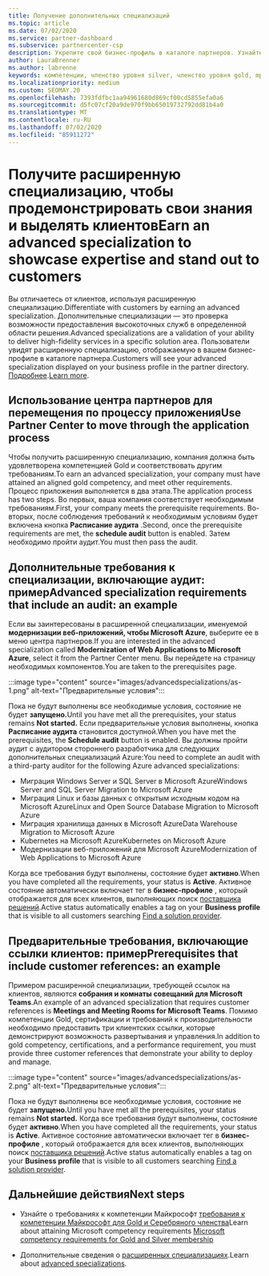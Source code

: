 ```yaml
---
title: Получение дополнительных специализаций
ms.topic: article
ms.date: 07/02/2020
ms.service: partner-dashboard
ms.subservice: partnercenter-csp
description: Укрепите свой бизнес-профиль в каталоге партнеров. Узнайте, как получить дополнительные специализации, а также компетенции Gold-серебро.
author: LauraBrenner
ms.author: labrenne
keywords: компетенции, членство уровня silver, членство уровня gold, mpn, MAPS, навыки, Microsoft Partner Network, членство в сети, дополнительные специализации
ms.localizationpriority: medium
ms.custom: SEOMAY.20
ms.openlocfilehash: 7393fdfbc1aa94961680d869cf00cd5855efa0a6
ms.sourcegitcommit: d5fc07cf20a9de970f9bb65019732792dd81b4a0
ms.translationtype: MT
ms.contentlocale: ru-RU
ms.lasthandoff: 07/02/2020
ms.locfileid: "85911272"
---
```

# <a name="earn-an-advanced-specialization-to-showcase-expertise-and-stand-out-to-customers"></a><span data-ttu-id="c4580-105">Получите расширенную специализацию, чтобы продемонстрировать свои знания и выделять клиентов</span><span class="sxs-lookup"><span data-stu-id="c4580-105">Earn an advanced specialization to showcase expertise and stand out to customers</span></span> 

<span data-ttu-id="c4580-106">Вы отличаетесь от клиентов, используя расширенную специализацию.</span><span class="sxs-lookup"><span data-stu-id="c4580-106">Differentiate with customers by earning an advanced specialization.</span></span> <span data-ttu-id="c4580-107">Дополнительные специализации — это проверка возможности предоставления высокоточных служб в определенной области решения.</span><span class="sxs-lookup"><span data-stu-id="c4580-107">Advanced specializations are a validation of your ability to deliver high-fidelity services in a specific solution area.</span></span> <span data-ttu-id="c4580-108">Пользователи увидят расширенную специализацию, отображаемую в вашем бизнес-профиле в каталоге партнера.</span><span class="sxs-lookup"><span data-stu-id="c4580-108">Customers will see your advanced specialization displayed on your business profile in the partner directory.</span></span> <span data-ttu-id="c4580-109">[Подробнее](https://partner.microsoft.com/membership/advanced-specialization).</span><span class="sxs-lookup"><span data-stu-id="c4580-109">[Learn more](https://partner.microsoft.com/membership/advanced-specialization).</span></span>

## <a name="use-partner-center-to-move-through-the-application-process"></a><span data-ttu-id="c4580-110">Использование центра партнеров для перемещения по процессу приложения</span><span class="sxs-lookup"><span data-stu-id="c4580-110">Use Partner Center to move through the application process</span></span>

<span data-ttu-id="c4580-111">Чтобы получить расширенную специализацию, компания должна быть удовлетворена компетенцией Gold и соответствовать другим требованиям.</span><span class="sxs-lookup"><span data-stu-id="c4580-111">To earn an advanced specialization, your company must have attained an aligned gold competency, and meet other requirements.</span></span> <span data-ttu-id="c4580-112">Процесс приложения выполняется в два этапа.</span><span class="sxs-lookup"><span data-stu-id="c4580-112">The application process has two steps.</span></span> <span data-ttu-id="c4580-113">Во первых, ваша компания соответствует необходимым требованиям.</span><span class="sxs-lookup"><span data-stu-id="c4580-113">First, your company meets the prerequisite requirements.</span></span> <span data-ttu-id="c4580-114">Во-вторых, после соблюдения требований к необходимым условиям будет включена кнопка **Расписание аудита** .</span><span class="sxs-lookup"><span data-stu-id="c4580-114">Second, once the prerequisite requirements are met, the **schedule audit** button is enabled.</span></span> <span data-ttu-id="c4580-115">Затем необходимо пройти аудит.</span><span class="sxs-lookup"><span data-stu-id="c4580-115">You must then pass the audit.</span></span> 

## <a name="advanced-specialization-requirements-that-include-an-audit-an-example"></a><span data-ttu-id="c4580-116">Дополнительные требования к специализации, включающие аудит: пример</span><span class="sxs-lookup"><span data-stu-id="c4580-116">Advanced specialization requirements that include an audit: an example</span></span>

<span data-ttu-id="c4580-117">Если вы заинтересованы в расширенной специализации, именуемой **модернизации веб-приложений, чтобы Microsoft Azure**, выберите ее в меню центра партнеров.</span><span class="sxs-lookup"><span data-stu-id="c4580-117">If you are interested in the advanced specialization called **Modernization of Web Applications to Microsoft Azure**, select it from the Partner Center menu.</span></span> <span data-ttu-id="c4580-118">Вы перейдете на страницу необходимых компонентов.</span><span class="sxs-lookup"><span data-stu-id="c4580-118">You are taken to the prerequisites page.</span></span>

:::image type="content" source="images/advancedspecializations/as-1.png" alt-text="Предварительные условия":::


<span data-ttu-id="c4580-120">Пока не будут выполнены все необходимые условия, состояние не будет **запущено.**</span><span class="sxs-lookup"><span data-stu-id="c4580-120">Until you have met all the prerequisites, your status remains **Not started.**</span></span> <span data-ttu-id="c4580-121">Если предварительные условия выполнены, кнопка **Расписание аудита** становится доступной.</span><span class="sxs-lookup"><span data-stu-id="c4580-121">When you have met the prerequisites, the **Schedule audit** button is enabled.</span></span> <span data-ttu-id="c4580-122">Вы должны пройти аудит с аудитором стороннего разработчика для следующих дополнительных специализаций Azure:</span><span class="sxs-lookup"><span data-stu-id="c4580-122">You need to complete an audit with a third-party auditor for the following Azure advanced specializations:</span></span>
 
- <span data-ttu-id="c4580-123">Миграция Windows Server и SQL Server в Microsoft Azure</span><span class="sxs-lookup"><span data-stu-id="c4580-123">Windows Server and SQL Server Migration to Microsoft Azure</span></span>
- <span data-ttu-id="c4580-124">Миграция Linux и базы данных с открытым исходным кодом на Microsoft Azure</span><span class="sxs-lookup"><span data-stu-id="c4580-124">Linux and Open Source Database Migration to Microsoft Azure</span></span>
- <span data-ttu-id="c4580-125">Миграция хранилища данных в Microsoft Azure</span><span class="sxs-lookup"><span data-stu-id="c4580-125">Data Warehouse Migration to Microsoft Azure</span></span>
- <span data-ttu-id="c4580-126">Kubernetes на Microsoft Azure</span><span class="sxs-lookup"><span data-stu-id="c4580-126">Kubernetes on Microsoft Azure</span></span>
- <span data-ttu-id="c4580-127">Модернизации веб-приложений для Microsoft Azure</span><span class="sxs-lookup"><span data-stu-id="c4580-127">Modernization of Web Applications to Microsoft Azure</span></span>


<span data-ttu-id="c4580-128">Когда все требования будут выполнены, состояние будет **активно**.</span><span class="sxs-lookup"><span data-stu-id="c4580-128">When you have completed all the requirements, your status is **Active**.</span></span> <span data-ttu-id="c4580-129">Активное состояние автоматически включает тег в **бизнес-профиле** , который отображается для всех клиентов, выполняющих поиск [поставщика решений](https://www.microsoft.com/solution-providers/home).</span><span class="sxs-lookup"><span data-stu-id="c4580-129">Active status automatically enables a tag on your **Business profile** that is visible to all customers searching [Find a solution provider](https://www.microsoft.com/solution-providers/home).</span></span>

## <a name="prerequisites-that-include-customer-references-an-example"></a><span data-ttu-id="c4580-130">Предварительные требования, включающие ссылки клиентов: пример</span><span class="sxs-lookup"><span data-stu-id="c4580-130">Prerequisites that include customer references: an example</span></span>

<span data-ttu-id="c4580-131">Примером расширенной специализации, требующей ссылок на клиентов, являются **собрания и комнаты совещаний для Microsoft Teams**.</span><span class="sxs-lookup"><span data-stu-id="c4580-131">An example of an advanced specialization that requires customer references is **Meetings and Meeting Rooms for Microsoft Teams**.</span></span> <span data-ttu-id="c4580-132">Помимо компетенции Gold, сертификации и требований к производительности необходимо предоставить три клиентских ссылки, которые демонстрируют возможность развертывания и управления.</span><span class="sxs-lookup"><span data-stu-id="c4580-132">In addition to gold competency, certifications, and a performance requirement, you must provide three customer references that demonstrate your ability to deploy and manage.</span></span>

:::image type="content" source="images/advancedspecializations/as-2.png" alt-text="Предварительные условия":::

<span data-ttu-id="c4580-134">Пока не будут выполнены все необходимые условия, состояние не будет **запущено.**</span><span class="sxs-lookup"><span data-stu-id="c4580-134">Until you have met all the prerequisites, your status remains **Not started.**</span></span> <span data-ttu-id="c4580-135">Когда все требования будут выполнены, состояние будет **активно**.</span><span class="sxs-lookup"><span data-stu-id="c4580-135">When you have completed all the requirements, your status is **Active**.</span></span> <span data-ttu-id="c4580-136">Активное состояние автоматически включает тег в **бизнес-профиле** , который отображается для всех клиентов, выполняющих поиск [поставщика решений](https://www.microsoft.com/solution-providers/home).</span><span class="sxs-lookup"><span data-stu-id="c4580-136">Active status automatically enables a tag on your **Business profile** that is visible to all customers searching [Find a solution provider](https://www.microsoft.com/solution-providers/home).</span></span>

## <a name="next-steps"></a><span data-ttu-id="c4580-137">Дальнейшие действия</span><span class="sxs-lookup"><span data-stu-id="c4580-137">Next steps</span></span>

- <span data-ttu-id="c4580-138">Узнайте о требованиях к компетенции Майкрософт [требования к компетенции Майкрософт для Gold и Серебряного членства](learn-about-competencies.md)</span><span class="sxs-lookup"><span data-stu-id="c4580-138">Learn about attaining Microsoft competency requirements [Microsoft competency requirements for Gold and Silver membership](learn-about-competencies.md)</span></span>

- <span data-ttu-id="c4580-139">Дополнительные сведения о [расширенных специализациях](https://partner.microsoft.com/membership/advanced-specialization).</span><span class="sxs-lookup"><span data-stu-id="c4580-139">Learn about [advanced specializations](https://partner.microsoft.com/membership/advanced-specialization).</span></span>
